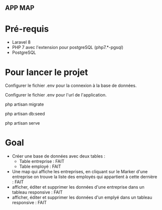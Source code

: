 ## APP MAP

# Pré-requis

- Laravel 8
- PHP 7 avec l'extension pour postgreSQL (php7.\*-pgsql)
- PostgreSQL

# Pour lancer le projet

Configurer le fichier .env pour la connexion à la base de données.

Configurer le fichier .env pour l'url de l'application.

php artisan migrate

php artisan db:seed

php artisan serve

# Goal

- Créer une base de données avec deux tables :
    - Table entreprise : FAIT
    - Table employé    : FAIT
- Une map qui affiche les entreprises, en cliquant sur le Marker d'une entreprise 
    on trouve la liste des employés qui appartient à cette dernière : FAIT
- afficher, éditer et supprimer les données d'une entreprise dans un tableau responsive : FAIT
- afficher, éditer et supprimer les données d'un emplyé dans un tableau responsive : FAIT

